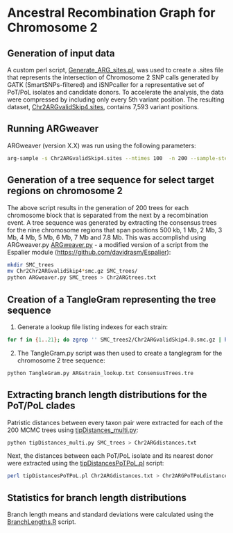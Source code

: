 # Ancestral Recombination Graph for Chromosome 2
## Generation of input data
A custom perl script, [Generate_ARG_sites.pl](/scripts/Generate_ARG_sites.pl), was used to create a .sites file that represents the intersection of Chromosome 2 SNP calls generated by GATK (SmartSNPs-filtered) and iSNPcaller for a representative set of PoT/PoL isolates and candidate donors. To accelerate the analysis, the data were compressed by including only every 5th variant position. The resulting dataset, [Chr2ARGvalidSkip4.sites](/data/Chr2ARGvalidSkip4.sites), contains 7,593 variant positions.
## Running ARGweaver
ARGweaver (version X.X) was run using the following parameters:
```bash
arg-sample -s Chr2ARGvalidSkip4.sites --ntimes 100  -n 200 --sample-step 1 -m 1.2e-7 -r 1e-9 -c 20 -o Chr2ARGvalidSkip4 --overwrite
```
## Generation of a tree sequence for select target regions on chromosome 2
The above script results in the generation of 200 trees for each chromosome block that is separated from the next by a recombination event. A tree sequence was generated by extracting the consensus trees for the nine chromosome regions that span positions 500 kb, 1 Mb, 2 Mb, 3 Mb, 4 Mb, 5 Mb, 6 Mb, 7 Mb and 7.8 Mb. This was accomplishd using ARGweaver.py [ARGweaver.py](/scripts/ARGweaver.py) - a modified version of a script from the Espalier module (https://github.com/davidrasm/Espalier):
```bash
mkdir SMC_trees
mv Chr2Chr2ARGvalidSkip4*smc.gz SMC_trees/
python ARGweaver.py SMC_trees > Chr2ARGtrees.txt
```
## Creation of a TangleGram representing the tree sequence
1. Generate a lookup file listing indexes for each strain:
```bash
for f in {1..21}; do zgrep '' SMC_trees2/Chr2ARGvalidSkip4.0.smc.gz | head -1 | awk -v var="$f" '{print $(var+1) "\t" var-1}' >> ARGstrain_lookup.txt; done
```
2. The TangleGram.py script was then used to create a tanglegram for the chromosome 2 tree sequence:
```bash
python TangleGram.py ARGstrain_lookup.txt ConsensusTrees.tre
```
## Extracting branch length distributions for the PoT/PoL clades
Patristic distances between every taxon pair were extracted for each of the 200 MCMC trees using [tipDistances_multi.py](/scripts/tipDistances_multi.py):
```bash
python tipDistances_multi.py SMC_trees > Chr2ARGdistances.txt
```
Next, the distances between each PoT/PoL isolate and its nearest donor were extracted using the [tipDistancesPoTPoL.pl](/scripts/tipDistancesPoTPoL.pl) script:
```bash
perl tipDistancesPoTPoL.pl Chr2ARGdistances.txt > Chr2ARGPoTPoLdistances.txt
```
## Statistics for branch length distributions
Branch length means and standard deviations were calculated using the [BranchLengths.R](/scripts/BranchLengths.R) script.

